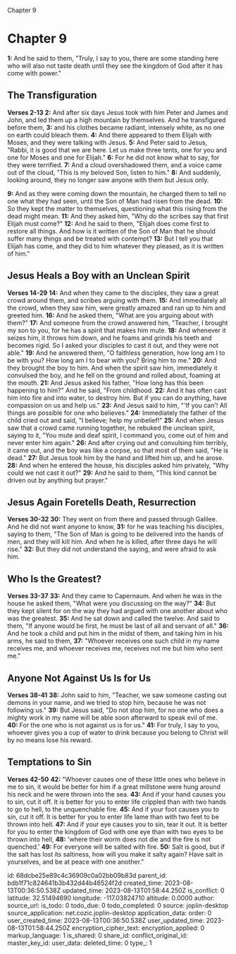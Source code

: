 Chapter 9

# Chapter 9

**1:** And he said to them, "Truly, I say to you, there are some standing here who will also not taste death until they see the kingdom of God after it has come with power."

## The Transfiguration
**Verses 2-13**
**2:** And after six days Jesus took with him Peter and James and John, and led them up a high mountain by themselves. And he transfigured before them,
**3:** and his clothes became radiant, intensely white, as no one on earth could bleach them.
**4:** And there appeared to them Elijah with Moses, and they were talking with Jesus.
**5:** And Peter said to Jesus, "Rabbi, it is good that we are here. Let us make three tents, one for you and one for Moses and one for Elijah."
**6:** For he did not know what to say, for they were terrified.
**7:** And a cloud overshadowed them, and a voice came out of the cloud, "This is my beloved Son, listen to him."
**8:** And suddenly, looking around, they no longer saw anyone with them but Jesus only.

**9:** And as they were coming down the mountain, he charged them to tell no one what they had seen, until the Son of Man had risen from the dead.
**10:** So they kept the matter to themselves, questioning what this rising from the dead might mean.
**11:** And they asked him, "Why do the scribes say that first Elijah must come?"
**12:** And he said to them, "Elijah does come first to restore all things. And how is it written of the Son of Man that he should suffer many things and be treated with contempt?
**13:** But I tell you that Elijah has come, and they did to him whatever they pleased, as it is written of him."

## Jesus Heals a Boy with an Unclean Spirit
**Verses 14-29**
**14:** And when they came to the disciples, they saw a great crowd around them, and scribes arguing with them.
**15:** And immediately all the crowd, when they saw him, were greatly amazed and ran up to him and greeted him.
**16:** And he asked them, "What are you arguing about with them?"
**17:** And someone from the crowd answered him, "Teacher, I brought my son to you, for he has a spirit that makes him mute.
**18:** And whenever it seizes him, it throws him down, and he foams and grinds his teeth and becomes rigid. So I asked your disciples to cast it out, and they were not able."
**19:** And he answered them, "O faithless generation, how long am I to be with you? How long am I to bear with you? Bring him to me."
**20:** And they brought the boy to him. And when the spirit saw him, immediately it convulsed the boy, and he fell on the ground and rolled about, foaming at the mouth.
**21:** And Jesus asked his father, "How long has this been happening to him?" And he said, "From childhood.
**22:** And it has often cast him into fire and into water, to destroy him. But if you can do anything, have compassion on us and help us."
**23:** And Jesus said to him, "'If you can'! All things are possible for one who believes."
**24:** Immediately the father of the child cried out and said, "I believe; help my unbelief!"
**25:** And when Jesus saw that a crowd came running together, he rebuked the unclean spirit, saying to it, "You mute and deaf spirit, I command you, come out of him and never enter him again."
**26:** And after crying out and convulsing him terribly, it came out, and the boy was like a corpse, so that most of them said, "He is dead."
**27:** But Jesus took him by the hand and lifted him up, and he arose.
**28:** And when he entered the house, his disciples asked him privately, "Why could we not cast it out?"
**29:** And he said to them, "This kind cannot be driven out by anything but prayer."

## Jesus Again Foretells Death, Resurrection
**Verses 30-32**
**30:** They went on from there and passed through Galilee. And he did not want anyone to know,
**31:** for he was teaching his disciples, saying to them, "The Son of Man is going to be delivered into the hands of men, and they will kill him. And when he is killed, after three days he will rise."
**32:** But they did not understand the saying, and were afraid to ask him.

## Who Is the Greatest?
**Verses 33-37**
**33:** And they came to Capernaum. And when he was in the house he asked them, "What were you discussing on the way?"
**34:** But they kept silent for on the way they had argued with one another about who was the greatest.
**35:** And he sat down and called the twelve. And said to them, "If anyone would be first, he must be last of all and servant of all."
**36:** And he took a child and put him in the midst of them, and taking him in his arms, he said to them,
**37:** "Whoever receives one such child in my name receives me, and whoever receives me, receives not me but him who sent me."

## Anyone Not Against Us Is for Us
**Verses 38-41**
**38:** John said to him, "Teacher, we saw someone casting out demons in your name, and we tried to stop him, because he was not following us."
**39:** But Jesus said, "Do not stop him, for no one who does a mighty work in my name will be able soon afterward to speak evil of me.
**40:** For the one who is not against us is for us."
**41:** For truly, I say to you, whoever gives you a cup of water to drink because you belong to Christ will by no means lose his reward.

## Temptations to Sin
**Verses 42-50**
**42:** "Whoever causes one of these little ones who believe in me to sin, it would be better for him if a great millstone were hung around his neck and he were thrown into the sea.
**43:** And if your hand causes you to sin, cut it off. It is better for you to enter life crippled than with two hands to go to hell, to the unquenchable fire.
**45:** And if your foot causes you to sin, cut it off. It is better for you to enter life lame than with two feet to be thrown into hell.
**47:** And if your eye causes you to sin, tear it out. It is better for you to enter the kingdom of God with one eye than with two eyes to be thrown into hell,
**48:** 'where their worm does not die and the fire is not quenched.'
**49:** For everyone will be salted with fire.
**50:** Salt is good, but if the salt has lost its saltiness, how will you make it salty again? Have salt in yourselves, and be at peace with one another."

id: 68dcbe25e89c4c36909c0a02bb09b83d
parent_id: bdb1f71c824641b3b432d44b46524f2d
created_time: 2023-08-13T00:36:50.538Z
updated_time: 2023-08-13T01:58:44.250Z
is_conflict: 0
latitude: 32.51494690
longitude: -117.03824710
altitude: 0.0000
author: 
source_url: 
is_todo: 0
todo_due: 0
todo_completed: 0
source: joplin-desktop
source_application: net.cozic.joplin-desktop
application_data: 
order: 0
user_created_time: 2023-08-13T00:36:50.538Z
user_updated_time: 2023-08-13T01:58:44.250Z
encryption_cipher_text: 
encryption_applied: 0
markup_language: 1
is_shared: 0
share_id: 
conflict_original_id: 
master_key_id: 
user_data: 
deleted_time: 0
type_: 1